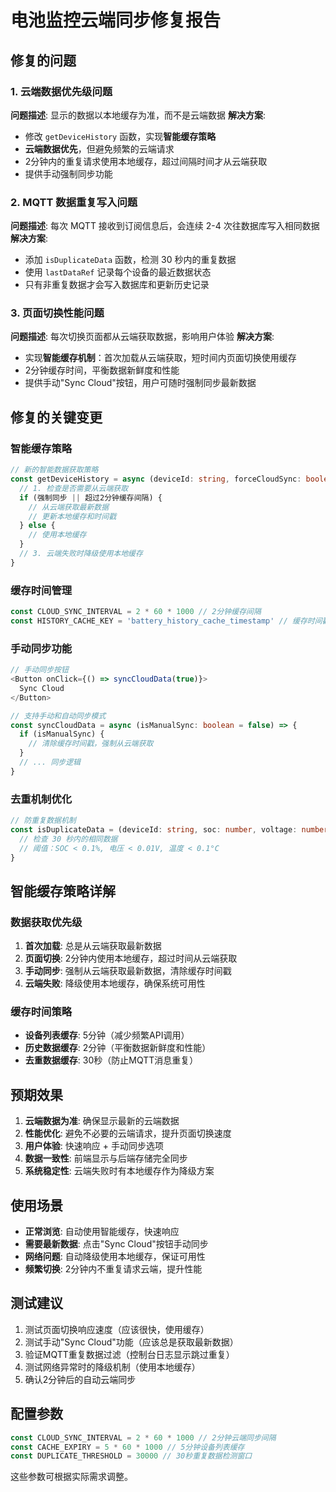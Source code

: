 # 电池监控云端同步修复报告

## 修复的问题

### 1. 云端数据优先级问题
**问题描述**: 显示的数据以本地缓存为准，而不是云端数据
**解决方案**: 
- 修改 `getDeviceHistory` 函数，实现**智能缓存策略**
- **云端数据优先**，但避免频繁的云端请求
- 2分钟内的重复请求使用本地缓存，超过间隔时间才从云端获取
- 提供手动强制同步功能

### 2. MQTT 数据重复写入问题
**问题描述**: 每次 MQTT 接收到订阅信息后，会连续 2-4 次往数据库写入相同数据
**解决方案**: 
- 添加 `isDuplicateData` 函数，检测 30 秒内的重复数据
- 使用 `lastDataRef` 记录每个设备的最近数据状态
- 只有非重复数据才会写入数据库和更新历史记录

### 3. 页面切换性能问题
**问题描述**: 每次切换页面都从云端获取数据，影响用户体验
**解决方案**: 
- 实现**智能缓存机制**：首次加载从云端获取，短时间内页面切换使用缓存
- 2分钟缓存时间，平衡数据新鲜度和性能
- 提供手动"Sync Cloud"按钮，用户可随时强制同步最新数据

## 修复的关键变更

### 智能缓存策略
```typescript
// 新的智能数据获取策略
const getDeviceHistory = async (deviceId: string, forceCloudSync: boolean = false) => {
  // 1. 检查是否需要从云端获取
  if (强制同步 || 超过2分钟缓存间隔) {
    // 从云端获取最新数据
    // 更新本地缓存和时间戳
  } else {
    // 使用本地缓存
  }
  // 3. 云端失败时降级使用本地缓存
}
```

### 缓存时间管理
```typescript
const CLOUD_SYNC_INTERVAL = 2 * 60 * 1000 // 2分钟缓存间隔
const HISTORY_CACHE_KEY = 'battery_history_cache_timestamp' // 缓存时间戳键
```

### 手动同步功能
```typescript
// 手动同步按钮
<Button onClick={() => syncCloudData(true)}>
  Sync Cloud
</Button>

// 支持手动和自动同步模式
const syncCloudData = async (isManualSync: boolean = false) => {
  if (isManualSync) {
    // 清除缓存时间戳，强制从云端获取
  }
  // ... 同步逻辑
}
```

### 去重机制优化
```typescript
// 防重复数据机制
const isDuplicateData = (deviceId: string, soc: number, voltage: number, temperature: number) => {
  // 检查 30 秒内的相同数据
  // 阈值：SOC < 0.1%, 电压 < 0.01V, 温度 < 0.1°C
}
```

## 智能缓存策略详解

### 数据获取优先级
1. **首次加载**: 总是从云端获取最新数据
2. **页面切换**: 2分钟内使用本地缓存，超过时间从云端获取
3. **手动同步**: 强制从云端获取最新数据，清除缓存时间戳
4. **云端失败**: 降级使用本地缓存，确保系统可用性

### 缓存时间策略
- **设备列表缓存**: 5分钟（减少频繁API调用）
- **历史数据缓存**: 2分钟（平衡数据新鲜度和性能）
- **去重数据缓存**: 30秒（防止MQTT消息重复）

## 预期效果

1. **云端数据为准**: 确保显示最新的云端数据
2. **性能优化**: 避免不必要的云端请求，提升页面切换速度
3. **用户体验**: 快速响应 + 手动同步选项
4. **数据一致性**: 前端显示与后端存储完全同步
5. **系统稳定性**: 云端失败时有本地缓存作为降级方案

## 使用场景

- **正常浏览**: 自动使用智能缓存，快速响应
- **需要最新数据**: 点击"Sync Cloud"按钮手动同步
- **网络问题**: 自动降级使用本地缓存，保证可用性
- **频繁切换**: 2分钟内不重复请求云端，提升性能

## 测试建议

1. 测试页面切换响应速度（应该很快，使用缓存）
2. 测试手动"Sync Cloud"功能（应该总是获取最新数据）
3. 验证MQTT重复数据过滤（控制台日志显示跳过重复）
4. 测试网络异常时的降级机制（使用本地缓存）
5. 确认2分钟后的自动云端同步

## 配置参数

```typescript
const CLOUD_SYNC_INTERVAL = 2 * 60 * 1000 // 2分钟云端同步间隔
const CACHE_EXPIRY = 5 * 60 * 1000 // 5分钟设备列表缓存
const DUPLICATE_THRESHOLD = 30000 // 30秒重复数据检测窗口
```

这些参数可根据实际需求调整。